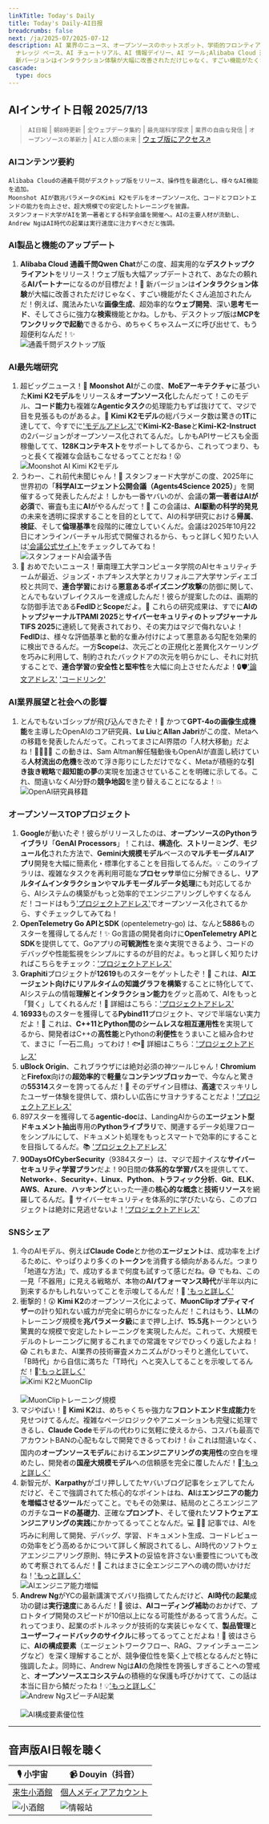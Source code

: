 ```yaml
---
linkTitle: Today's Daily
title: Today's Daily-AI日报
breadcrumbs: false
next: /ja/2025-07/2025-07-12
description: AI 業界のニュース、オープンソースのホットスポット、学術的フロンティア、ビッグ V の意見を毎日厳選。AI 情報、AI デイリー、AI
  ナレッジ ベース、AI チュートリアル、AI 情報デイリー、AI ツール;Alibaba Cloud 通義千問Qwen Chatがこの度、超実用的なデスクトップクライアントをリリース！ウェブ版も大幅アップデートされて、あなたの頼れるAIパートナーになるのが目標だよ！🥳
  新バージョンはインタラクション体験が大幅に改善されただけじゃなく、すごい機能がたくさん追加されたんだ！例えば、魔法みたいな画像生成、超効率的なウェブ開発、深い思考モード、そしてさらに強力な検索機能とかね。しかも、デスクトップ版はMCPをワンクリックで起動できるから、めちゃくちゃスムーズに呼び出せて、もう超便利なんだ！✨
cascade:
  type: docs
---
```

## AIインサイト日報 2025/7/13

> `AI日報` | `朝8時更新` | `全ウェブデータ集約` | `最先端科学探求` | `業界の自由な発信` | `オープンソースの革新力` | `AIと人類の未来` | [ウェブ版にアクセス↗️](https://ai.hubtoday.app/)

### **AIコンテンツ要約**

```
Alibaba Cloudの通義千問がデスクトップ版をリリース、操作性を最適化し、様々なAI機能を追加。
Moonshot AIが数兆パラメータのKimi K2モデルをオープンソース化、コードとフロントエンドの能力を向上させ、超大規模での安定したトレーニングを披露。
スタンフォード大学がAIを第一著者とする科学会議を開催へ。AIの主要人材が流動し、Andrew NgはAI時代の起業は実行速度に注力すべきだと強調。
```

### **AI製品と機能のアップデート**

1.  **Alibaba Cloud 通義千問Qwen Chat**がこの度、超実用的な**デスクトップクライアント**をリリース！ウェブ版も大幅アップデートされて、あなたの頼れる**AIパートナー**になるのが目標だよ！🥳 新バージョンは**インタラクション体験**が大幅に改善されただけじゃなく、すごい機能がたくさん追加されたんだ！例えば、魔法みたいな**画像生成**、超効率的な**ウェブ開発**、深い**思考モード**、そしてさらに強力な**検索**機能とかね。しかも、デスクトップ版は**MCPをワンクリックで起動**できるから、めちゃくちゃスムーズに呼び出せて、もう超便利なんだ！✨
    <br/> ![通義千問デスクトップ版](https://cdn.jsdmirror.com/gh/justlovemaki/imagehub@main/assets/2025/07/news_01jzzkas28f9mswqw2dfk95245.jpeg) <br/>

### **AI最先端研究**

1.  超ビッグニュース！🚀 **Moonshot AI**がこの度、**MoEアーキテクチャ**に基づいた**Kimi K2モデル**をリリース＆**オープンソース化**したんだって！このモデル、**コード能力**も複雑な**Agenticタスク**の処理能力もずば抜けてて、マジで目を見張るものがあるよ。👏 **Kimi K2モデル**の総パラメータ数は驚きの**1T**に達してて、今すでに['モデルアドレス'](https://huggingface.co/collections/kimi-k2)で**Kimi-K2-Base**と**Kimi-K2-Instruct**の2バージョンがオープンソース化されてるんだ。しかもAPIサービスも全面稼働してて、**128Kコンテキスト**をサポートしてるから、これってつまり、もっと長くて複雑な会話もこなせるってことだね！😮
    <br/> ![Moonshot AI Kimi K2モデル](https://cdn.jsdmirror.com/gh/justlovemaki/imagehub@main/assets/2025/07/news_01jzzkawraefaaa8dgcdekmt8f.jpeg) <br/>
2.  うわー、これ前代未聞じゃん！🤯 スタンフォード大学がこの度、2025年に世界初の「**科学AIエージェント公開会議（Agents4Science 2025）**」を開催するって発表したんだよ！しかも一番ヤバいのが、会議の**第一著者はAIが必須**で、審査も主に**AI**がやるんだって！🤖 この会議は、**AI駆動の科学的発見**の未来を透明に探求することを目的としてて、AIの科学研究における**帰属**、**検証**、そして**倫理基準**を段階的に確立していくんだ。会議は2025年10月22日にオンラインバーチャル形式で開催されるから、もっと詳しく知りたい人は['会議公式サイト'](https://agents4science.stanford.edu)をチェックしてみてね！
    <br/> ![スタンフォードAI会議予告](https://cdn.jsdmirror.com/gh/justlovemaki/imagehub@main/assets/2025/07/news_01jzzkb3k3ejdrb8s53g4ng0rf.jpeg) <br/>
3.  🎉 おめでたいニュース！華南理工大学コンピュータ学院のAIセキュリティチームが最近、ジョンズ・ホプキンス大学とカリフォルニア大学サンディエゴ校と共同で、**連合学習**における**悪意あるポイズニング攻撃**の防御に関して、とんでもないブレイクスルーを達成したんだ！彼らが提案したのは、画期的な防御手法である**FedID**と**Scope**だよ。👏 これらの研究成果は、すでに**AIのトップジャーナルTPAMI 2025**と**サイバーセキュリティのトップジャーナルTIFS 2025**に連続して発表されており、その実力はマジで侮れないよ！**FedID**は、様々な評価基準と動的な重み付けによって悪意ある勾配を効果的に検出できるんだ。一方**Scope**は、次元ごとの正規化と差異化スケーリングを巧みに利用して、制約されたバックドアの次元を明らかにし、それに対抗することで、**連合学習**の**安全性と堅牢性**を大幅に向上させたんだよ！🔒🛡️['論文アドレス'](https://ieeexplore.ieee.org/document/11045524) ['コードリンク'](https://github.com/siquanhuang/Multi-metrics_against_backdoors_in_FL)

### **AI業界展望と社会への影響**

1.  とんでもないゴシップが飛び込んできたぞ！🍉 かつて**GPT-4oの画像生成機能**を主導したOpenAIのコア研究員、**Lu Liu**と**Allan Jabri**がこの度、Metaへの移籍を発表したんだって。これってまさにAI界隈の「人材大移動」だよね！🚶‍♀️🚶‍♂️ この動きは、Sam Altman解任騒動後もOpenAIが直面し続けている**人材流出の危機**を改めて浮き彫りにしただけでなく、Metaが積極的な**引き抜き戦略**で**超知能の夢**の実現を加速させていることを明確に示してる。これ、間違いなくAI分野の**競争地図**を塗り替えることになるよ！💥
    <br/> ![OpenAI研究員移籍](https://cdn.jsdmirror.com/gh/justlovemaki/imagehub@main/assets/2025/07/news_01jzzkb7ezfa4bcfwz8q45fadw.jpeg) <br/>

### **オープンソースTOPプロジェクト**

1.  **Google**が動いたぞ！彼らがリリースしたのは、**オープンソースのPythonライブラリ**「**GenAI Processors**」！これは、**構造化**、**ストリーミング**、**モジュール化**された方法で、**Gemini大規模モデル**ベースの**マルチモーダルAIアプリ**開発を大幅に簡素化・標準化することを目指してるんだ。💡 このライブラリは、複雑なタスクを再利用可能な**プロセッサ**単位に分解できるし、**リアルタイムインタラクション**や**マルチモーダルデータ処理**にも対応してるから、AIシステムの構築がもっと効率的でエンジニアリングしやすくなるんだ！コードはもう['プロジェクトアドレス'](https://github.com/google/generative-ai-processors)でオープンソース化されてるから、すぐチェックしてみてね！
2.  **OpenTelemetry Go APIとSDK** (opentelemetry-go) は、なんと**5886**ものスターを獲得してるんだ！✨ Go言語の開発者向けに**OpenTelemetry APIとSDK**を提供してて、Goアプリの**可観測性**を楽々実現できるよう、コードのデバッグや性能監視をシンプルにするのが目的だよ。もっと詳しく知りたければこちらをチェック：['プロジェクトアドレス'](https://github.com/open-telemetry/opentelemetry-go)
3.  **Graphiti**プロジェクトが**12619**ものスターをゲットしたぞ！🌟 これは、**AIエージェント向けにリアルタイムの知識グラフを構築**することに特化してて、AIシステムの情報**理解とインタラクション能力**をグッと高めて、AIをもっと「賢く」してくれるんだ！🤖 詳細はこちら：['プロジェクトアドレス'](https://github.com/getzep/graphiti)
4.  **16933**ものスターを獲得してる**Pybind11**プロジェクト、マジで半端ない実力だよ！💫 これは、**C++11とPython間のシームレスな相互運用性**を実現してるから、開発者はC++の**高性能**とPythonの**利便性**をうまいこと組み合わせて、まさに「一石二鳥」ってわけ！🐟🐻 詳細はこちら：['プロジェクトアドレス'](https://github.com/pybind/pybind11)
5.  **uBlock Origin**、これブラウザには絶対必須の神ツールじゃん！**Chromium**と**Firefox**向けの**超効率的**で**軽量**な**コンテンツブロッカー**で、今なんと驚きの**55314**スターを誇ってるんだ！🌟 そのデザイン目標は、**高速**でスッキリしたユーザー体験を提供して、煩わしい広告にサヨナラすることだよ！['プロジェクトアドレス'](https://github.com/gorhill/uBlock)
6.  897スターを獲得してる**agentic-doc**は、LandingAIからの**エージェント型ドキュメント抽出**専用の**Pythonライブラリ**で、関連するデータ処理フローをシンプルにして、ドキュメント処理をもっとスマートで効率的にすることを目指してるんだ。📚 ['プロジェクトアドレス'](https://github.com/landing-ai/agentic-doc)
7.  **90DaysOfCyberSecurity**（9384スター）は、マジで超ナイスな**サイバーセキュリティ学習プラン**だよ！90日間の**体系的な学習パス**を提供してて、**Network+**、**Security+**、**Linux**、**Python**、**トラフィック分析**、**Git**、**ELK**、**AWS**、**Azure**、**ハッキング**といった一連の**核心的な概念**と**技術リソース**を網羅してるんだ。🔐 サイバーセキュリティを体系的に学びたいなら、このプロジェクトは絶対に見逃せないよ！['プロジェクトアドレス'](https://github.com/farhanashrafdev/90DaysOfCyberSecurity)

### **SNSシェア**

1.  今のAIモデル、例えば**Claude Code**とか他の**エージェント**は、成功率を上げるために、やっぱりより多くの**トークン**を消費する傾向があるんだ。つまり「地道な方法」で、成功するまで何度も試すって感じだね。😅 でもね、この一見「不器用」に見える戦略が、本物の**AIパフォーマンス時代**が半年以内に到来するかもしれないってことを示唆してるんだ！🤯 ['もっと詳しく'](https://x.com/Yangyixxxx/status/1944029058171314602)
2.  衝撃的！😲 **Kimi K2**のオープンソース化によって、**MuonClipオプティマイザー**の計り知れない威力が完全に明らかになったんだ！これはもう、**LLM**のトレーニング規模を**兆パラメータ級**にまで押し上げ、**15.5兆**トークンという驚異的な規模で安定したトレーニングを実現したんだ。これって、大規模モデルのトレーニングに関するこれまでの常識をマジでひっくり返したよね！😱 これもまた、AI業界の技術審査メカニズムがひっそりと進化していて、「B時代」から自信に満ちた「T時代」へと突入してることを示唆してるんだ！🚀['もっと詳しく'](https://x.com/op7418/status/1943993841402753123)
    <br/> ![Kimi K2とMuonClip](https://cdn.jsdmirror.com/gh/justlovemaki/imagehub@main/assets/2025/07/news_01jzzkbc5pem8t9cg32p7esk5m.jpeg) <br/>
    <br/> ![MuonClipトレーニング規模](https://cdn.jsdmirror.com/gh/justlovemaki/imagehub@main/assets/2025/07/news_01jzzkbhjje9683wc4mc0zbktc.jpeg) <br/>
3.  マジやばい！🤯 **Kimi K2**は、めちゃくちゃ強力な**フロントエンド生成能力**を見せつけてるんだ。複雑なページロジックやアニメーションも完璧に処理できるし、**Claude Code**モデルの代わりに気軽に使えるから、コスパも最高でアカウントBANの心配もなしで開発できるってわけ！👍 これは間違いなく、国内の**オープンソースモデル**における**エンジニアリングの実用性**の空白を埋めたし、開発者の**国産大規模モデル**への信頼感を完全に覆したんだ！💪['もっと詳しく'](https://m.okjike.com/originalPosts/687203b9e81ba2a179da0925)
4.  新智元が、**Karpathy**がゴリ押ししてたヤバいブログ記事をシェアしてたんだけど、そこで強調されてた核心的なポイントはね、**AI**は**エンジニアの能力を増幅させるツール**だってこと。でもその効果は、結局のところエンジニアのガチな**コードの基礎力**、正確な**プロンプト**、そして優れた**ソフトウェアエンジニアリングの実践**にかかってるってことなんだ。💻 👨‍💻 記事では、AIを巧みに利用して開発、デバッグ、学習、ドキュメント生成、コードレビューの効率をどう高めるかについて詳しく解説されてるし、AI時代のソフトウェアエンジニアリング原則、特に**テスト**の妥協を許さない重要性についても改めて考察されてるんだ！🤔 これはまさに全エンジニアへの魂の問いかけだね！['もっと詳しく'](https://x.com/hongming731/status/1943857272934493417)
    <br/> ![AIエンジニア能力増幅](https://cdn.jsdmirror.com/gh/justlovemaki/imagehub@main/assets/2025/07/news_01jzzkbnabfxh932p8ggnbexv1.jpeg) <br/>
5.  **Andrew Ng**がYCの最新講演でズバリ指摘してたんだけど、**AI時代**の**起業**成功の鍵は**実行速度**にあるんだ！🚀 彼は、**AIコーディング補助**のおかげで、プロトタイプ開発のスピードが10倍以上になる可能性があるって言うんだ。これってつまり、起業のボトルネックが技術的な実装じゃなくて、**製品管理**と**ユーザーフィードバックのサイクル**に移ってるってことだよね！🔄 彼はさらに、**AIの構成要素**（エージェントワークフロー、RAG、ファインチューニングなど）を深く理解することが、競争優位性を築く上で核となるんだと特に強調したよ。同時に、Andrew Ngは**AI**の危険性を誇張しすぎることへの警戒と、**オープンソースエコシステム**の積極的な保護も呼びかけてて、この話は本当に目から鱗だったね！💡['もっと詳しく'](https://x.com/hongming731/status/1943856893124129024)
    <br/> ![Andrew NgスピーチAI起業](https://cdn.jsdmirror.com/gh/justlovemaki/imagehub@main/assets/2025/07/news_01jzzkbrecefeaxt8ajtqhyfsm.jpeg) <br/>
    <br/> ![AI構成要素優位性](https://cdn.jsdmirror.com/gh/justlovemaki/imagehub@main/assets/2025/07/news_01jzzkbv8ke1nvyyfgk5y7v47h.jpeg) <br/>

---

## **音声版AI日報を聴く**

| 🎙️ **小宇宙** | 📹 **Douyin（抖音）** |
| --- | --- |
| [来生小酒館](https://www.xiaoyuzhoufm.com/podcast/683c62b7c1ca9cf575a5030e) | [個人メディアアカウント](https://www.douyin.com/user/MS4wLjABAAAAwpwqPQlu38sO38VyWgw9ZjDEnN4bMR5j8x111UxpseHR9DpB6-CveI5KRXOWuFwG) |
| ![小酒館](https://cdn.jsdmirror.com/gh/justlovemaki/imagehub@main/logo/f959f7984e9163fc50d3941d79a7f262.md.png) | ![情報站](https://cdn.jsdmirror.com/gh/justlovemaki/imagehub@main/logo/7fc30805eeb831e1e2baa3a240683ca3.md.png) |
